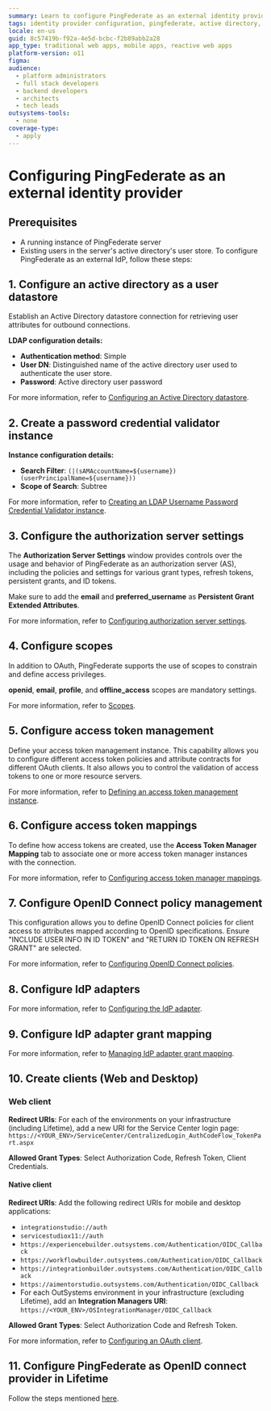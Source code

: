 ```yaml
---
summary: Learn to configure PingFederate as an external identity provider for OutSystems 11 (O11), covering LDAP setups and token management.
tags: identity provider configuration, pingfederate, active directory, ldap, token management
locale: en-us
guid: 8c57419b-f92a-4e5d-bcbc-f2b89abb2a28
app_type: traditional web apps, mobile apps, reactive web apps
platform-version: o11
figma:
audience:
  - platform administrators
  - full stack developers
  - backend developers
  - architects
  - tech leads
outsystems-tools:
  - none
coverage-type:
  - apply
---
```


# Configuring PingFederate as an external identity provider

## Prerequisites

* A running instance of PingFederate server
* Existing users in the server's active directory's user store.
To configure PingFederate as an external IdP, follow these steps:

## 1. Configure an active directory as a user datastore

Establish an Active Directory datastore connection for retrieving user attributes for outbound connections.

**LDAP configuration details:**

* **Authentication method**: Simple
* **User DN**: Distinguished name of the active directory user used to authenticate the user store.
* **Password**: Active directory user password

For more information, refer to  [Configuring an Active Directory datastore](https://docs.pingidentity.com/r/en-us/solution-guides/htg_config_ad_datastore_pingfed).

## 2. Create a password credential validator instance

**Instance configuration details:**

* **Search Filter**: ``(|(sAMAccountName=${username})(userPrincipalName=${username}))``
* **Scope of Search**: Subtree

For more information, refer to [Creating an LDAP Username Password Credential Validator instance](https://docs.pingidentity.com/r/en-us/pingfederate-112/pf_creat_ldap_username_pass_credent_validat_instanc).

## 3. Configure the authorization server settings

The **Authorization Server Settings** window provides controls over the usage and behavior of PingFederate as an authorization server (AS), including the policies and settings for various grant types, refresh tokens, persistent grants, and ID tokens.

Make sure to add the **email** and **preferred_username** as **Persistent Grant Extended Attributes**.

For more information, refer to [Configuring authorization server settings](https://docs.pingidentity.com/r/en-us/pingfederate-112/help_authorizationserversettingstasklet_oauthauthorizationserversettingsstate).

## 4. Configure scopes

In addition to OAuth, PingFederate supports the use of scopes to constrain and define access privileges.

**openid**, **email**, **profile**, and **offline_access** scopes are mandatory settings.

For more information, refer to [Scopes](https://docs.pingidentity.com/r/en-us/pingfederate-111/pf_scopes).

## 5. Configure access token management

Define your access token management instance. This capability allows you to configure different access token policies and attribute contracts for different OAuth clients. It also allows you to control the validation of access tokens to one or more resource servers.

For more information, refer to [Defining an access token management instance](https://docs.pingidentity.com/r/en-us/pingfederate-101/help_beareraccesstokenmgmtplugintasklet_selectadaptertypestate).

## 6. Configure access token mappings

To define how access tokens are created, use the **Access Token Manager Mapping** tab to associate one or more access token manager instances with the connection.

For more information, refer to [Configuring access token manager mappings](https://docs.pingidentity.com/r/en-us/pingfederate-112/help_oauthsamlgrantattributemappingtasklet_oauthsaml2targetmappingliststate).

## 7. Configure OpenID Connect policy management

This configuration allows you to define OpenID Connect policies for client access to attributes mapped according to OpenID specifications. Ensure "INCLUDE USER INFO IN ID TOKEN" and "RETURN ID TOKEN ON REFRESH GRANT" are selected.

For more information, refer to [Configuring OpenID Connect policies](https://docs.pingidentity.com/r/en-us/pingfederate-101/help_policiesmanagementtasklet_policiesmanagementstate).

## 8. Configure IdP adapters

For more information, refer to [Configuring the IdP adapter](https://docs.pingidentity.com/r/en-us/solution-guides/gdn1597773067220).

## 9. Configure IdP adapter grant mapping

For more information, refer to [Managing IdP adapter grant mapping](https://docs.pingidentity.com/r/en-us/pingfederate-100/help_oauthsource2targetmappingtasklet_oauthidpadapter2targetmappingsstate).

## 10. Create clients (Web and Desktop)

### Web client

**Redirect URIs**:
For each of the environments on your infrastructure (including Lifetime), add a new URI for the Service Center login page: ``https://<YOUR_ENV>/ServiceCenter/CentralizedLogin_AuthCodeFlow_TokenPart.aspx``
  
**Allowed Grant Types**: Select Authorization Code, Refresh Token, Client Credentials.

#### Native client

**Redirect URIs**: Add the following redirect URIs for mobile and desktop applications:

* ``integrationstudio://auth``
* ``servicestudiox11://auth``
* ``https://experiencebuilder.outsystems.com/Authentication/OIDC_Callback``
* ``https://workflowbuilder.outsystems.com/Authentication/OIDC_Callback``
* ``https://integrationbuilder.outsystems.com/Authentication/OIDC_Callback``
* ``https://aimentorstudio.outsystems.com/Authentication/OIDC_Callback``
* For each OutSystems environment in your infrastructure (excluding Lifetime), add an **Integration Managers URI**: ``https://<YOUR_ENV>/OSIntegrationManager/OIDC_Callback``

**Allowed Grant Types**: Select Authorization Code and Refresh Token.

For more information, refer to [Configuring an OAuth client](https://docs.pingidentity.com/r/en-us/solution-guides/mzt1663945300370).

## 11. Configure PingFederate as OpenID connect provider in Lifetime

Follow the steps mentioned [here](external-idp-lifetime.md).
